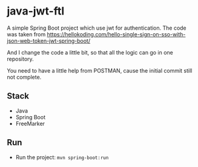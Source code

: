 # java-jwt-ftl

A simple Spring Boot project which use jwt for authentication.
The code was taken from https://hellokoding.com/hello-single-sign-on-sso-with-json-web-token-jwt-spring-boot/

And I change the code a little bit, so that all the logic can go in one repository.

You need to have a little help from POSTMAN, cause the initial commit still not complete.

## Stack
- Java
- Spring Boot
- FreeMarker

## Run
- Run the project: `mvn spring-boot:run`
